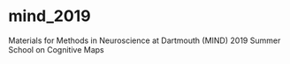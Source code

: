 # mind_2019
Materials for Methods in Neuroscience at Dartmouth (MIND) 2019 Summer School on Cognitive Maps
